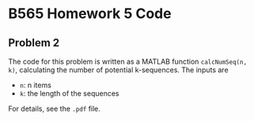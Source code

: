 # B565 Homework 5 Code

## Problem 2

The code for this problem is written as a MATLAB function `calcNumSeq(n, k)`, calculating the number of potential k-sequences. The inputs are
* `n`: n items
* `k`: the length of the sequences

For details, see the `.pdf` file.
